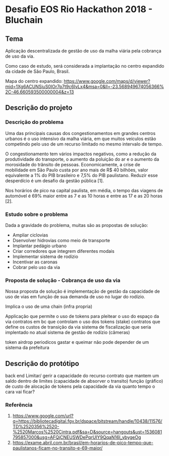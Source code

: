 # Desafio EOS Rio Hackathon 2018 - Bluchain

## Tema
Aplicação descentralizada de gestão de uso da malha viária pela cobrança de uso da via.

Como caso de estudo, será considerada a implantação no centro expandido da cidade de São Paulo, Brasil.

Mapa do centro expandido: https://www.google.com/maps/d/viewer?mid=1Xg6ACUNSiuS0IOr7p7t9c6IvLx4&msa=0&ll=-23.568949674056366%2C-46.660593500000004&z=13

## Descrição do projeto

### Descrição do problema
Uma das principais causas dos congestionamentos em grandes centros urbanos é o uso intensivo da malha viária, em que muitos veículos estão competindo pelo uso de um recurso limitado no mesmo intervalo de tempo.

O congestionamento tem vários impactos negativos, como a redução da produtividade do transporte, o aumento da poluição do ar e o aumento da morosidade do trânsito de pessoas. Economicamente, a crise de mobilidade em São Paulo custa por ano mais de R$ 40 bilhões, valor equivalente a 1% do PIB brasileiro e 7,5% do PIB paulistano. Reduzir esse desperdício é um desafio da gestão pública [1].

Nos horários de pico na capital paulista, em média, o tempo das viagens de automóvel é 69% maior entre as 7 e as 10 horas e entre as 17 e as 20 horas [2]. 

### Estudo sobre o problema
Dada a gravidade do problema, muitas são as propostas de solução:
- Ampliar ciclovias
- Dsenvolver hidrovias como meio de transporte 
- Implantar pedágio urbano
- Criar corredores que integrem diferentes modais
- Implementar sistema de rodízio
- Incentivar as caronas
- Cobrar pelo uso da via

### Proposta de solução - Cobrança de uso da via
Nossa proposta de solução é implementação de gestão da capacidade de uso de vias em função de sua demanda de uso no lugar do rodízio. 

Implica o uso de uma chain (infra propria)

Applicação que permite o uso de tokens para pleitear o uso do espaço da via
contratos em bc que controlam o uso dos tokens (stake)
contratos que define os custos de transição da via 
sistema de fiscalização que seria implentado no atual sistema de gestão de rodízio (câmeras)

token
airdrop periodicos
gastar e queimar
não pode depender de um sistema da prefeitura

## Descrição do protótipo

back end
Limitar/ gerir a capacidade do recurso
contrato que mantem um saldo dentro de limites (capacidade de absorver o transito)
função (gráfico) de custo de alocação de tokens pela capacidade da via
quanto tempo o cara vai ficar?



### Referência
1) https://www.google.com/url?q=https://bibliotecadigital.fgv.br/dspace/bitstream/handle/10438/11576/TD%2520356%2520-%2520Marcos%2520Cintra.pdf&sa=D&source=hangouts&ust=1536081795857000&usg=AFQjCNEUSWDePqrUIY9QqaN16I_ybygeOg
2) https://exame.abril.com.br/brasil/em-horarios-de-pico-tempo-que-paulistanos-ficam-no-transito-e-69-maior/
